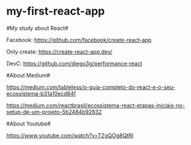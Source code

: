 # my-first-react-app

#My study about React# 

Facebook: https://github.com/facebook/create-react-app

Only create: https://create-react-app.dev/

DevC: https://github.com/diego3g/performance-react

#About Medium# 

https://medium.com/tableless/o-guia-completo-do-react-e-o-seu-ecossistema-b31a10ecd84f

https://medium.com/reactbrasil/ecossistema-react-etapas-iniciais-no-setup-de-um-projeto-5b2484b92832

#About Youtube#

https://www.youtube.com/watch?v=TZgQOg8QtRI
